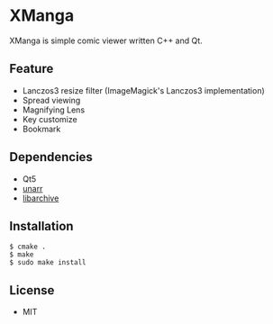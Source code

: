 # XManga
 XManga is simple comic viewer written C++ and Qt.

## Feature
* Lanczos3 resize filter (ImageMagick's Lanczos3 implementation)
* Spread viewing
* Magnifying Lens
* Key customize
* Bookmark

## Dependencies
* Qt5
* [unarr](https://github.com/selmf/unarr)
* [libarchive](https://www.libarchive.org/)

## Installation
```
$ cmake .
$ make
$ sudo make install
```

## License
* MIT
